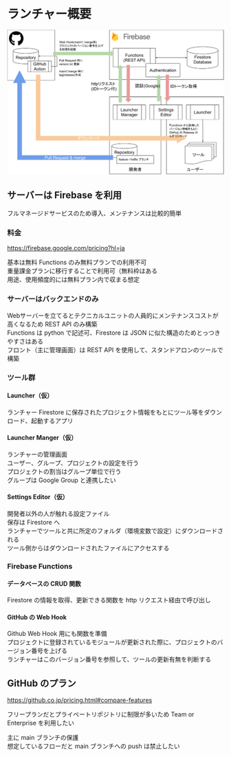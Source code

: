# ランチャー概要
![launcher](img/launcher_image.svg)

## サーバーは Firebase を利用

フルマネージドサービスのため導入、メンテナンスは比較的簡単

### 料金

https://firebase.google.com/pricing?hl=ja

基本は無料
Functions のみ無料プランでの利用不可  
重量課金プランに移行することで利用可（無料枠はある  
用途、使用頻度的には無料プラン内で収まる想定  

### サーバーはバックエンドのみ

Webサーバーを立てるとテクニカルユニットの人員的にメンテナンスコストが高くなるため REST API のみ構築  
Functions は python で記述可、Firestore は JSON に似た構造のためとっつきやすさはある  
フロント（主に管理画面）は REST API を使用して、スタンドアロンのツールで構築  

### ツール群

#### Launcher（仮）

ランチャー
Firestore に保存されたプロジェクト情報をもとにツール等をダウンロード、起動するアプリ  

#### Launcher Manger（仮）

ランチャーの管理画面  
ユーザー、グループ、プロジェクトの設定を行う  
プロジェクトの割当はグループ単位で行う  
グループは Google Group と連携したい  

#### Settings Editor（仮）

開発者以外の人が触れる設定ファイル  
保存は Firestore へ  
ランチャーでツールと共に所定のフォルダ（環境変数で設定）にダウンロードされる  
ツール側からはダウンロードされたファイルにアクセスする  

### Firebase Functions 

#### データベースの CRUD 関数

Firestore の情報を取得、更新できる関数を http リクエスト経由で呼び出し  

#### GitHub の Web Hook

Github Web Hook 用にも関数を準備  
プロジェクトに登録されているモジュールが更新された際に、プロジェクトのバージョン番号を上げる  
ランチャーはこのバージョン番号を参照して、ツールの更新有無を判断する  

## GitHub のプラン

https://github.co.jp/pricing.html#compare-features

フリープランだとプライベートリポジトリに制限が多いため Team or Enterprise を利用したい  

主に main ブランチの保護  
想定しているフローだと main ブランチへの push は禁止したい  
